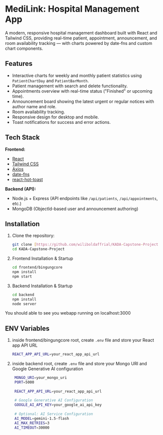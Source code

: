 # MediLink: Hospital Management App

A modern, responsive hospital management dashboard built with React and Tailwind CSS, providing real-time patient, appointment, announcement, and room availability tracking — with charts powered by date-fns and custom chart components.

## Features

- Interactive charts for weekly and monthly patient statistics using `PatientChartDay` and `PatientBarMonth`.
- Patient management with search and delete functionality.
- Appointments overview with real-time status ("Finished" or upcoming time).
- Announcement board showing the latest urgent or regular notices with author name and role.
- Room availability tracking.
- Responsive design for desktop and mobile.
- Toast notifications for success and error actions.

## Tech Stack

**Frontend:**
- [React](https://react.dev/)
- [Tailwind CSS](https://tailwindcss.com/)
- [Axios](https://axios-http.com/)
- [date-fns](https://date-fns.org/)
- [react-hot-toast](https://react-hot-toast.com/)

**Backend (API):**
- Node.js + Express (API endpoints like `/api/patients`, `/api/appointments`, etc.)
- MongoDB (ObjectId-based user and announcement authoring)


## Installation

1. Clone the repository:
   ```bash
   git clone [https://github.com/wiliboldaffrial/KADA-Capstone-Project]
   cd KADA-Capstone-Project
   ```
   
2. Frontend Installation & Startup
   ```bash
   cd frontend/bingungcore
   npm install
   npm start
   ```
   
3. Backend Installation & Startup
   ```bash
   cd backend
   npm install
   node server
   ```

You should able to see you webapp running on localhost:3000

## ENV Variables
1. inside frontend/bingungcore root, create `.env` file and store your React app API URL
     ```bash
     REACT_APP_API_URL=your_react_app_api_url
     ```
1. inside backend root, create `.env` file and store your Mongo URI and Google Generative AI configuration
     ```bash
      MONGO_URI=your_mongo_uri
      PORT=5000
      
      REACT_APP_API_URL=your_react_app_api_url
      
      # Google Generative AI Configuration
      GOOGLE_AI_API_KEY=your_google_ai_api_key
      
      # Optional: AI Service Configuration
      AI_MODEL=gemini-1.5-flash
      AI_MAX_RETRIES=3
      AI_TIMEOUT=30000
     ```
